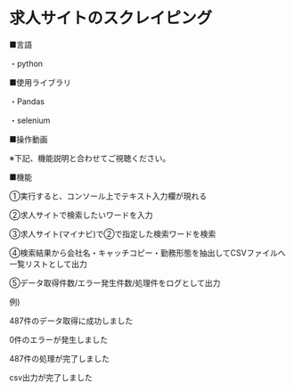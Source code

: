 # 求人サイトのスクレイピング

■言語

・python


■使用ライブラリ

・Pandas

・selenium


■操作動画


※下記、機能説明と合わせてご視聴ください。



■機能

①実行すると、コンソール上でテキスト入力欄が現れる

②求人サイトで検索したいワードを入力

③求人サイト(マイナビ)で②で指定した検索ワードを検索

④検索結果から会社名・キャッチコピー・勤務形態を抽出してCSVファイルへ一覧リストとして出力

⑤データ取得件数/エラー発生件数/処理件をログとして出力

例)

487件のデータ取得に成功しました

0件のエラーが発生しました

487件の処理が完了しました

csv出力が完了しました
